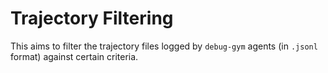 # Trajectory Filtering

This aims to filter the trajectory files logged by `debug-gym` agents (in `.jsonl` format) against certain criteria. 